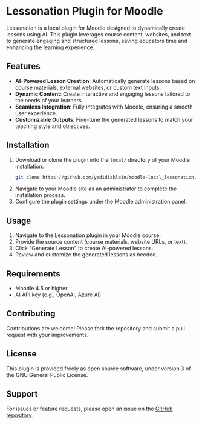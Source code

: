 # Lessonation Plugin for Moodle

Lessonation is a local plugin for Moodle designed to dynamically create lessons using AI. This plugin leverages course content, websites, and text to generate engaging and structured lessons, saving educators time and enhancing the learning experience.

## Features

- **AI-Powered Lesson Creation**: Automatically generate lessons based on course materials, external websites, or custom text inputs.
- **Dynamic Content**: Create interactive and engaging lessons tailored to the needs of your learners.
- **Seamless Integration**: Fully integrates with Moodle, ensuring a smooth user experience.
- **Customizable Outputs**: Fine-tune the generated lessons to match your teaching style and objectives.

## Installation

1. Download or clone the plugin into the `local/` directory of your Moodle installation:
    ```bash
    git clone https://github.com/yedidiaklein/moodle-local_lessonation.git lessonation
    ```
2. Navigate to your Moodle site as an administrator to complete the installation process.
3. Configure the plugin settings under the Moodle administration panel.

## Usage

1. Navigate to the Lessonation plugin in your Moodle course.
2. Provide the source content (course materials, website URLs, or text).
3. Click "Generate Lesson" to create AI-powered lessons.
4. Review and customize the generated lessons as needed.

## Requirements

- Moodle 4.5 or higher
- AI API key (e.g., OpenAI, Azure AI)

## Contributing

Contributions are welcome! Please fork the repository and submit a pull request with your improvements.

## License

This plugin is provided freely as open source software, under version 3 of the GNU General Public License.

## Support

For issues or feature requests, please open an issue on the [GitHub repository](https://github.com/yedidiaklein/moodle-local_lessonation).
